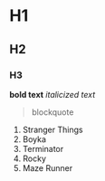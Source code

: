 # H1
## H2
### H3
**bold text**
*italicized text*
> blockquote
1. Stranger Things
2. Boyka
3. Terminator
4. Rocky
5. Maze Runner
